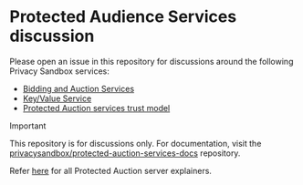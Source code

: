 # Protected Audience Services discussion

Please open an issue in this repository for discussions around the following Privacy Sandbox services:
- [Bidding and Auction Services][1]
- [Key/Value Service][2]
- [Protected Auction services trust model][3]

> [!IMPORTANT]
> This repository is for discussions only. For documentation, visit the [privacysandbox/protected-auction-services-docs](https://github.com/privacysandbox/protected-auction-services-docs) repository.
>
> Refer [here][4] for all Protected Auction server explainers.

[1]: https://github.com/privacysandbox/protected-auction-services-docs/blob/main/bidding_auction_services_api.md
[2]: https://github.com/privacysandbox/protected-auction-services-docs/blob/main/key_value_service_trust_model.md
[3]: https://github.com/privacysandbox/protected-auction-services-docs/blob/main/trusted_services_overview.md
[4]: https://github.com/privacysandbox/protected-auction-services-docs

